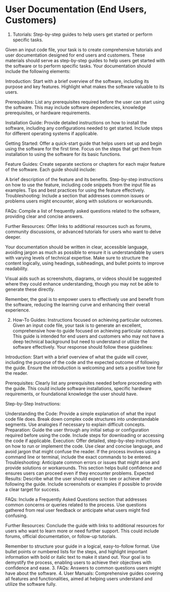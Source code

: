 # User Documentation (End Users, Customers)
1. Tutorials: Step-by-step guides to help users get started or perform specific tasks.

Given an input code file, your task is to create comprehensive tutorials and user documentation designed for end users and customers. These materials should serve as step-by-step guides to help users get started with the software or to perform specific tasks. Your documentation should include the following elements:

Introduction: Start with a brief overview of the software, including its purpose and key features. Highlight what makes the software valuable to its users.

Prerequisites: List any prerequisites required before the user can start using the software. This may include software dependencies, knowledge prerequisites, or hardware requirements.

Installation Guide: Provide detailed instructions on how to install the software, including any configurations needed to get started. Include steps for different operating systems if applicable.

Getting Started: Offer a quick-start guide that helps users set up and begin using the software for the first time. Focus on the steps that get them from installation to using the software for its basic functions.

Feature Guides: Create separate sections or chapters for each major feature of the software. Each guide should include:

A brief description of the feature and its benefits.
Step-by-step instructions on how to use the feature, including code snippets from the input file as examples.
Tips and best practices for using the feature effectively.
Troubleshooting: Include a section that addresses common issues or problems users might encounter, along with solutions or workarounds.

FAQs: Compile a list of frequently asked questions related to the software, providing clear and concise answers.

Further Resources: Offer links to additional resources such as forums, community discussions, or advanced tutorials for users who want to delve deeper.

Your documentation should be written in clear, accessible language, avoiding jargon as much as possible to ensure it is understandable by users with varying levels of technical expertise. Make sure to structure the content logically, using headings, subheadings, and bullet points to improve readability.

Visual aids such as screenshots, diagrams, or videos should be suggested where they could enhance understanding, though you may not be able to generate these directly.

Remember, the goal is to empower users to effectively use and benefit from the software, reducing the learning curve and enhancing their overall experience.

2. How-To Guides: Instructions focused on achieving particular outcomes.
Given an input code file, your task is to generate an excellent, comprehensive how-to guide focused on achieving particular outcomes. This guide is intended for end users and customers who may not have a deep technical background but need to understand or utilize the software effectively. Your response should follow these guidelines:

Introduction: Start with a brief overview of what the guide will cover, including the purpose of the code and the expected outcome of following the guide. Ensure the introduction is welcoming and sets a positive tone for the reader.

Prerequisites: Clearly list any prerequisites needed before proceeding with the guide. This could include software installations, specific hardware requirements, or foundational knowledge the user should have.

Step-by-Step Instructions:

Understanding the Code: Provide a simple explanation of what the input code file does. Break down complex code structures into understandable segments. Use analogies if necessary to explain difficult concepts.
Preparation: Guide the user through any initial setup or configuration required before using the code. Include steps for downloading or accessing the code if applicable.
Execution: Offer detailed, step-by-step instructions on how to run or implement the code. Use clear and concise language, and avoid jargon that might confuse the reader. If the process involves using a command line or terminal, include the exact commands to be entered.
Troubleshooting: Anticipate common errors or issues that might arise and provide solutions or workarounds. This section helps build confidence and ensures users can proceed even if they encounter problems.
Expected Results: Describe what the user should expect to see or achieve after following the guide. Include screenshots or examples if possible to provide a clear target for success.

FAQs: Include a Frequently Asked Questions section that addresses common concerns or queries related to the process. Use questions gathered from real user feedback or anticipate what users might find confusing.

Further Resources: Conclude the guide with links to additional resources for users who want to learn more or need further support. This could include forums, official documentation, or follow-up tutorials.

Remember to structure your guide in a logical, easy-to-follow format. Use bullet points or numbered lists for the steps, and highlight important information with bold or italic text to make it stand out. Your goal is to demystify the process, enabling users to achieve their objectives with confidence and ease.
3. FAQs: Answers to common questions users might have about the software.
4. User Manuals: Comprehensive guides covering all features and functionalities, aimed at helping users understand and utilize the software fully.
